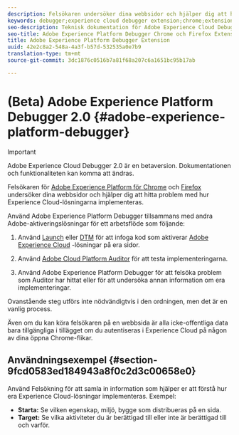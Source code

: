 ```yaml
---
description: Felsökaren undersöker dina webbsidor och hjälper dig att hitta problem med hur Experience Cloud-lösningarna implementeras
keywords: debugger;experience cloud debugger extension;chrome;extension
seo-description: Teknisk dokumentation för Adobe Experience Cloud Debugger 2.0 Chrome och Firefox Extension - Granska dina webbsidor och förstå problem med Experience Cloud-lösningens implementeringar
seo-title: Adobe Experience Platform Debugger Chrome och Firefox Extension
title: Adobe Experience Platform Debugger Extension
uuid: 42e2c8a2-548a-4a3f-b57d-532535a0e7b9
translation-type: tm+mt
source-git-commit: 3dc1876c0516b7a81f68a207c6a1651bc95b17ab

---
```



# (Beta) Adobe Experience Platform Debugger 2.0 {#adobe-experience-platform-debugger}

>[!IMPORTANT]
>
>Adobe Experience Cloud Debugger 2.0 är en betaversion. Dokumentationen och funktionaliteten kan komma att ändras.

Felsökaren för [Adobe Experience Platform för Chrome](https://chrome.google.com/webstore/detail/adobe-experience-cloud-de/ocdmogmohccmeicdhlhhgepeaijenapj) och [Firefox](https://addons.mozilla.org/en-US/firefox/addon/adobe-experience-platform-dbg/) undersöker dina webbsidor och hjälper dig att hitta problem med hur Experience Cloud-lösningarna implementeras.

Använd Adobe Experience Platform Debugger tillsammans med andra Adobe-aktiveringslösningar för ett arbetsflöde som följande:

1. Använd [Launch](https://docs.adobe.com/content/help/en/launch/using/overview.html) eller [DTM](https://docs.adobe.com/content/help/en/dtm/using/dtm-home.html) för att infoga kod som aktiverar [Adobe Experience Cloud](https://docs.adobe.com/content/help/en/core-services/interface/experience-cloud.html) -lösningar på era sidor.

1. Använd [Adobe Cloud Platform Auditor](https://experiencecloud.adobe.com/resources/help/en_US/auditor/) för att testa implementeringarna.
1. Använd Adobe Experience Platform Debugger för att felsöka problem som Auditor har hittat eller för att undersöka annan information om era implementeringar.

Ovanstående steg utförs inte nödvändigtvis i den ordningen, men det är en vanlig process.

Även om du kan köra felsökaren på en webbsida är alla icke-offentliga data bara tillgängliga i tillägget om du autentiseras i Experience Cloud på någon av dina öppna Chrome-flikar.

## Användningsexempel {#section-9fcd0583ed184943a8f0c2d3c00658e0}

Använd Felsökning för att samla in information som hjälper er att förstå hur era Experience Cloud-lösningar implementeras. Exempel:

* **Starta:** Se vilken egenskap, miljö, bygge som distribueras på en sida.
* **Target:** Se vilka aktiviteter du är berättigad till eller inte är berättigad till och varför.
